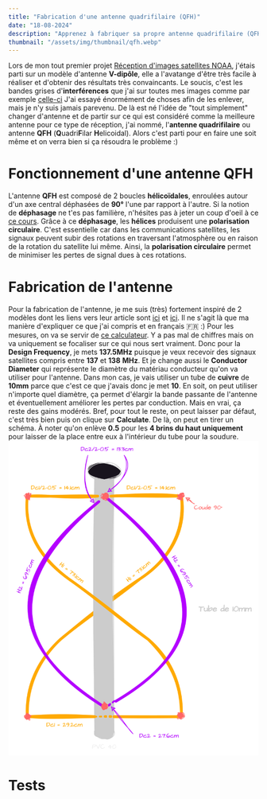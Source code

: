 ```yaml
---
title: "Fabrication d'une antenne quadrifilaire (QFH)"
date: "18-08-2024"
description: "Apprenez à fabriquer sa propre antenne quadrifilaire (QFH) fait maison (DIY) pour la fréquence 137MHz afin de recevoir des images satellites NOAA et METEOR"
thumbnail: "/assets/img/thumbnail/qfh.webp"
---
```

Lors de mon tout premier projet [Réception d'images satellites NOAA](./NOAA.html), j'étais parti sur un modèle d'antenne **V-dipôle**, elle a l'avatange d'être très facile à réaliser et d'obtenir des résultats très convaincants. 
Le soucis, c'est les bandes grises d'**interférences** que j'ai sur toutes mes images comme par exemple [celle-ci](https://station.radionugget.com/images/NOAA-19-20240816-201800-MCIR.jpg) 
J'ai essayé énormément de choses afin de les enlever, mais je n'y suis jamais parevenu. De là est né l'idée de "tout simplement" changer d'antenne et de partir sur ce qui est considéré comme la meilleure antenne pour ce type de réception, j'ai nommé, l'**antenne quadrifilaire** ou antenne **QFH** (**Q**uadri**F**ilar **H**elicoidal).
Alors c'est parti pour en faire une soit même et on verra bien si ça résoudra le problème :) 

# Fonctionnement d'une antenne QFH
L'antenne **QFH** est composé de 2 boucles **hélicoïdales**, enroulées autour d'un axe central déphasées de **90°** l'une par rapport à l'autre. Si la notion de **déphasage** ne t'es pas familière, n'hésites pas à jeter un coup d'oeil à ce [ce cours](../Radio/Basics/phase.html).
Grâce à ce **déphasage**, les **hélices** produisent une **polarisation circulaire**. C'est essentielle car dans les communications satellites, les signaux peuvent subir des rotations en traversant l'atmosphère ou en raison de la rotation du satellite lui même. Ainsi, la **polarisation circulaire** permet de minimiser les pertes de signal dues à ces rotations.

# Fabrication de l'antenne
Pour la fabrication de l'antenne, je me suis (très) fortement inspiré de 2 modèles dont les liens vers leur article sont [ici](https://www.instructables.com/Building-a-QFH-Antenna-and-How-I-Did-It/) et [ici](https://usradioguy.com/wp-content/uploads/2020/05/20200307-How-To-Build-A-QFH.pdf). Il ne s'agit là que ma manière d'expliquer ce que j'ai compris et en français 🇫🇷 :) 
Pour les mesures, on va se servir de [ce calculateur](http://jcoppens.com/ant/qfh/calc.en.php). Y a pas mal de chiffres mais on va uniquement se focaliser sur ce qui nous sert vraiment.
Donc pour la **Design Frequency**, je mets **137.5MHz** puisque je veux recevoir des signaux satellites compris entre **137** et **138** **MHz**. 
Et je change aussi le **Conductor Diameter** qui représente le diamètre du matériau conducteur qu'on va utiliser pour l'antenne. Dans mon cas, je vais utiliser un tube de **cuivre** de **10mm** parce que c'est ce que j'avais donc je met **10**. En soit, on peut utiliser n'importe quel diamètre, ça permet d'élargir la bande passante de l'antenne et éventuellement améliorer les pertes par conduction. Mais en vrai, ça reste des gains modérés.
Bref, pour tout le reste, on peut laisser par défaut, c'est très bien puis on clique sur **Calculate**. 
De là, on peut en tirer un schéma. 
À noter qu'on enlève **0.5** pour les **4 brins du haut uniquement** pour laisser de la place entre eux à l'intérieur du tube pour la soudure.
![Schema antenne QFH](../assets/img/pages/projects/qfh/qfh1.svg)

# Tests